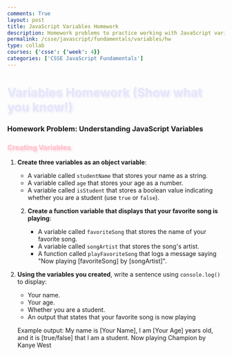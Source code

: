 ```yaml
---
comments: True
layout: post
title: JavaScript Variables Homework
description: Homework problems to practice working with JavaScript variables.
permalink: /csse/javascript/fundamentals/variables/hw
type: collab
courses: {'csse': {'week': 4}}
categories: ['CSSE JavaScript Fundamentals']
---
```


# <span style="color: lavender; text-shadow: 2px 2px 5px lavender;">Variables Homework (Show what you know!) </span>

### Homework Problem: Understanding JavaScript Variables 

### <span style="color: pink; text-shadow: 2px 2px 5px pink;"> Creating Variables</span>


1. **Create three variables as an object variable**:
   - A variable called `studentName` that stores your name as a string.
   - A variable called `age` that stores your age as a number.
   - A variable called `isStudent` that stores a boolean value indicating whether you are a student (use `true` or `false`).

   2. **Create a function variable that displays that your favorite song is playing**:
   
      - A variable called `favoriteSong` that stores the name of your favorite song.
      - A variable called `songArtist` that stores the song's artist.
      - A function called `playFavoriteSong` that logs a message saying "Now playing [favoriteSong] by [songArtist]".



3. **Using the variables you created**, write a sentence using `console.log()` to display:
   - Your name.
   - Your age.
   - Whether you are a student.
   - An output that states that your favorite song is now playing


   Example output:
My name is [Your Name], I am [Your Age] years old, and it is [true/false] that I am a student. 
Now playing Champion by Kanye West
